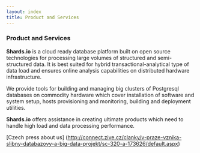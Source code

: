 ```yaml
---
layout: index
title: Product and Services
---
```


### Product and Services

**Shards.io** is a cloud ready database platform built on open source technologies 
for processing large volumes of structured and semi-structured data.
It is best suited for hybrid transactional-analytical type of data load 
and ensures online analysis capabilities on distributed hardware infrastructure.

We provide tools for building and managing big clusters of Postgresql databases on commodity hardware 
which cover installation of software and system setup, hosts provisioning and monitoring, building and deployment utilities.

**Shards.io** offers assistance in creating ultimate products which need to handle high load and data processing performance.

[Czech press about us] (http://connect.zive.cz/clanky/v-praze-vznika-slibny-databazovy-a-big-data-projekt/sc-320-a-173626/default.aspx)
